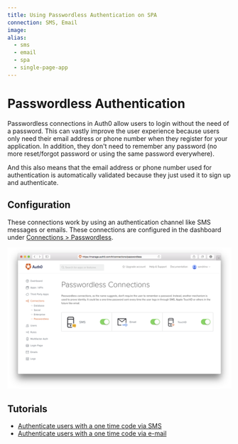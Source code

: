 ```yaml
---
title: Using Passwordless Authentication on SPA
connection: SMS, Email
image:
alias:
  - sms
  - email
  - spa
  - single-page-app
---
```


# Passwordless Authentication

Passwordless connections in Auth0 allow users to login without the need of a password. This can vastly improve the user experience because users only need their email address or phone number when they register for your application. In addition, they don't need to remember any password (no more reset/forgot password or using the same password everywhere).

And this also means that the email address or phone number used for authentication is automatically validated because they just used it to sign up and authenticate.

## Configuration

These connections work by using an authentication channel like SMS messages or emails. These connections are configured in the dashboard under [Connections > Passwordless](${uiURL}/#/connections/passwordless).

![](/media/articles/connections/passwordless/passwordless-connections.png)

## Tutorials

 - [Authenticate users with a one time code via SMS](spa-sms)
 - [Authenticate users with a one time code via e-mail](spa-email)